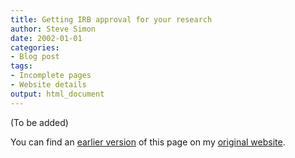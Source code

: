 ```yaml
---
title: Getting IRB approval for your research
author: Steve Simon
date: 2002-01-01
categories:
- Blog post
tags:
- Incomplete pages
- Website details
output: html_document
---
```


(To be added)

<!---More--->

You can find an [earlier version][sim1] of this page on my [original website][sim2].

[sim1]: http://www.pmean.com/02/irb.html
[sim2]: http://www.pmean.com/original_site.html
